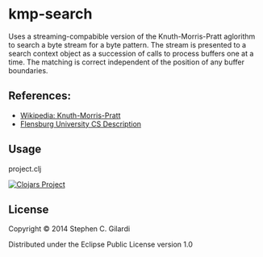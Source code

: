 # kmp-search

Uses a streaming-compabible version of the Knuth-Morris-Pratt
aglorithm to search a byte stream for a byte pattern. The stream is
presented to a search context object as a succession of calls to
process buffers one at a time. The matching is correct independent of
the position of any buffer boundaries.

## References:
  - [Wikipedia: Knuth-Morris-Pratt](http://en.wikipedia.org/wiki/Knuth%E2%80%93Morris%E2%80%93Pratt_algorithm)
  - [Flensburg University CS Description](http://www.inf.fh-flensburg.de/lang/algorithmen/pattern/kmpen.htm)

## Usage

project.clj

[![Clojars Project](http://clojars.org/kmp-search/latest-version.svg)](http://clojars.org/kmp-search)

## License

Copyright © 2014 Stephen C. Gilardi

Distributed under the Eclipse Public License version 1.0
